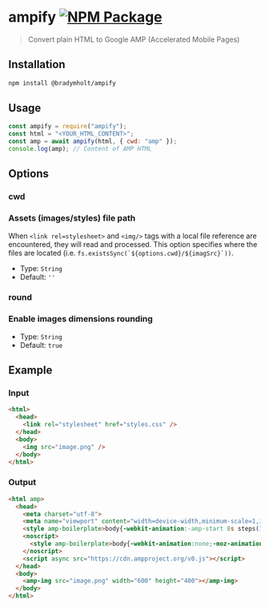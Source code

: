 # ampify [![NPM Package](https://img.shields.io/npm/v/@bradymholt/ampify.svg)](https://www.npmjs.com/package/@bradymholt/ampify)

> Convert plain HTML to Google AMP (Accelerated Mobile Pages)

## Installation

```sh
npm install @bradymholt/ampify
```

## Usage

```js
const ampify = require("ampify");
const html = "<YOUR_HTML_CONTENT>";
const amp = await ampify(html, { cwd: "amp" });
console.log(amp); // Content of AMP HTML
```

## Options

### cwd

### Assets (images/styles) file path

When `<link rel=stylesheet>` and `<img/>` tags with a local file reference are encountered, they will read and processed. This option specifies where the files are located (i.e. `` fs.existsSync(`${options.cwd}/${imagSrc}`)) ``.

- Type: `String`
- Default: `''`

### round

### Enable images dimensions rounding

- Type: `String`
- Default: `true`

## Example

### Input

```html
<html>
  <head>
    <link rel="stylesheet" href="styles.css" />
  </head>
  <body>
    <img src="image.png" />
  </body>
</html>
```

### Output

```html
<html amp>
  <head>
    <meta charset="utf-8">
    <meta name="viewport" content="width=device-width,minimum-scale=1,initial-scale=1">
    <style amp-boilerplate>body{-webkit-animation:-amp-start 8s steps(1,end) 0s 1 normal both;-moz-animation:-amp-start 8s steps(1,end) 0s 1 normal both;-ms-animation:-amp-start 8s steps(1,end) 0s 1 normal both animation:-amp-start 8s steps(1,end) 0s 1 normal both}@-webkit-keyframes -amp-start{from{visibility:hidden}to{visibility:visible}}@-moz-keyframes -amp-start{from{visibility:hidden}to{visibility:visible}}@-ms-keyframes -amp-start{from{visibility:hidden}to{visibility:visible}}@-o-keyframes -amp-start{from{visibility:hidden}to{visibility:visible}}@keyframes -amp-start{from{visibility:hidden}to{visibility:visible}}</style>
    <noscript>
      <style amp-boilerplate>body{-webkit-animation:none;-moz-animation:none;-ms-animation:none;animation:none}</style>
    </noscript>
    <script async src="https://cdn.ampproject.org/v0.js"></script>
  </head>
  <body>
    <amp-img src="image.png" width="600" height="400"></amp-img>
  </body>
</html>
```

